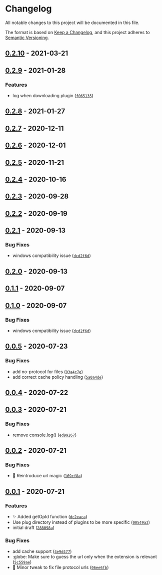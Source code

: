 # Changelog

All notable changes to this project will be documented in this file.

The format is based on [Keep a Changelog], and this project adheres to
[Semantic Versioning].

## [0.2.10] - 2021-03-21

## [0.2.9] - 2021-01-28

### Features

- log when downloading plugin ([`f065135`])

## [0.2.8] - 2021-01-27

## [0.2.7] - 2020-12-11

## [0.2.6] - 2020-12-01

## [0.2.5] - 2020-11-21

## [0.2.4] - 2020-10-16

## [0.2.3] - 2020-09-28

## [0.2.2] - 2020-09-19

## [0.2.1] - 2020-09-13

### Bug Fixes

- windows compatibility issue ([`dcd2f6d`])

## [0.2.0] - 2020-09-13

## [0.1.1] - 2020-09-07

## [0.1.0] - 2020-09-07

### Bug Fixes

- windows compatibility issue ([`dcd2f6d`])

## [0.0.5] - 2020-07-23

### Bug Fixes

- add no-protocol for files ([`03a4c7e`])
- add correct cache policy handling ([`5a0a4de`])

## [0.0.4] - 2020-07-22

## [0.0.3] - 2020-07-21

### Bug Fixes

- remove console.log() ([`ed99267`])

## [0.0.2] - 2020-07-21

### Bug Fixes

- :bug: Reintroduce url magic ([`169cf8a`])

## [0.0.1] - 2020-07-21

### Features

- :sparkles: Added getOpId function ([`dc2eaca`])
- Use plug directory instead of plugins to be more specific ([`00549a3`])
- initial draft ([`288098a`])

### Bug Fixes

- add cache support ([`4e9d477`])
- :globe: Make sure to guess the url only when the extension is relevant ([`5c559ae`])
- :wrench: Minor tweak to fix file protocol urls ([`06ee6fb`])

[keep a changelog]: https://keepachangelog.com/en/1.0.0/
[semantic versioning]: https://semver.org/spec/v2.0.0.html
[0.2.10]: https://github.com/denosaurs/plug/compare/0.2.9...0.2.10
[0.2.9]: https://github.com/denosaurs/plug/compare/0.2.8...0.2.9
[`f065135`]: https://github.com/denosaurs/plug/commit/f0651353cce36479deae0d2f41408e31ab00cbbf
[0.2.8]: https://github.com/denosaurs/plug/compare/0.2.7...0.2.8
[0.2.7]: https://github.com/denosaurs/plug/compare/0.2.6...0.2.7
[0.2.6]: https://github.com/denosaurs/plug/compare/0.2.5...0.2.6
[0.2.5]: https://github.com/denosaurs/plug/compare/0.2.4...0.2.5
[0.2.4]: https://github.com/denosaurs/plug/compare/0.2.3...0.2.4
[0.2.3]: https://github.com/denosaurs/plug/compare/0.2.2...0.2.3
[0.2.2]: https://github.com/denosaurs/plug/compare/0.2.1...0.2.2
[0.2.1]: https://github.com/denosaurs/plug/compare/0.2.0...0.2.1
[`dcd2f6d`]: https://github.com/denosaurs/plug/commit/dcd2f6d5753f227e5adabe1fa30fb6e98409a9e7
[0.2.0]: https://github.com/denosaurs/plug/compare/0.1.1...0.2.0
[0.1.1]: https://github.com/denosaurs/plug/compare/0.1.0...0.1.1
[0.1.0]: https://github.com/denosaurs/plug/compare/0.0.5...0.1.0
[`dcd2f6d`]: https://github.com/denosaurs/plug/commit/dcd2f6d5753f227e5adabe1fa30fb6e98409a9e7
[0.0.5]: https://github.com/denosaurs/plug/compare/0.0.4...0.0.5
[`03a4c7e`]: https://github.com/denosaurs/plug/commit/03a4c7e6bd825248ebc8187aebd47662850c48d9
[`5a0a4de`]: https://github.com/denosaurs/plug/commit/5a0a4de6cbfbb65f7e90aa637831ee98455b7732
[0.0.4]: https://github.com/denosaurs/plug/compare/0.0.3...0.0.4
[0.0.3]: https://github.com/denosaurs/plug/compare/0.0.2...0.0.3
[`ed99267`]: https://github.com/denosaurs/plug/commit/ed992674462df8b3aa9711d7e7dc255117cd046c
[0.0.2]: https://github.com/denosaurs/plug/compare/0.0.1...0.0.2
[`169cf8a`]: https://github.com/denosaurs/plug/commit/169cf8a4fceaa7aab9c37d8b4890b2ed8cf88f2f
[0.0.1]: https://github.com/denosaurs/plug/compare/0.0.1
[`dc2eaca`]: https://github.com/denosaurs/plug/commit/dc2eaca4ada2a1d8c1245b82898af2615bcb4473
[`00549a3`]: https://github.com/denosaurs/plug/commit/00549a35e16ea1a804639d9b93f7c7dac5d745ed
[`288098a`]: https://github.com/denosaurs/plug/commit/288098abc64d2edf7edd96f8cba4d8a0d80e2e2d
[`4e9d477`]: https://github.com/denosaurs/plug/commit/4e9d477e4216bccde573def579b74035e3de085e
[`5c559ae`]: https://github.com/denosaurs/plug/commit/5c559ae314db93ebb9c7c7b948f90d993a767957
[`06ee6fb`]: https://github.com/denosaurs/plug/commit/06ee6fbd528e4b66f0ec1bf92f21c4f3930ea490
